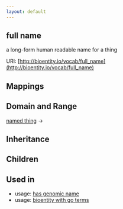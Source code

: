 ```yaml
---
layout: default
---
```


## full name


a long-form human readable name for a thing

URI: [http://bioentity.io/vocab/full_name](http://bioentity.io/vocab/full_name)
## Mappings


## Domain and Range

[named thing](NamedThing.html) -> 

## Inheritance


## Children


## Used in

 *  usage: [has genomic name](HasGenomicName.html)
 *  usage: [bioentity with go terms](BioentityWithGoTerms.html)
